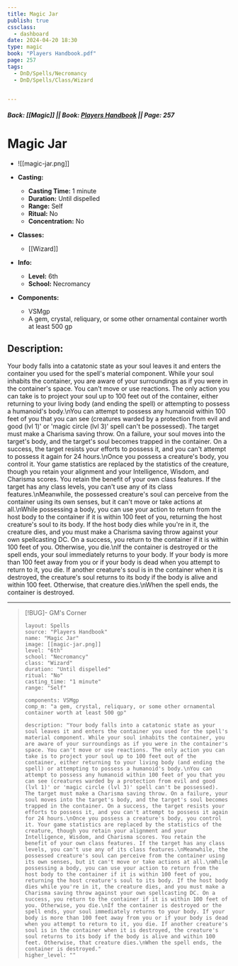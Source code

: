 ```yaml
---
title: Magic Jar
publish: true
cssclass:
  - dashboard
date: 2024-04-20 18:30
type: magic
book: "Players Handbook.pdf"
page: 257
tags:
  - DnD/Spells/Necromancy
  - DnD/Spells/Class/Wizard


---
```


##### Back: [[Magic]] || Book: [Players Handbook](https://drive.google.com/drive/folders/1O5bhpYizcIT5xxAoLOuzCRht_PVS7VSG?usp=sharing) || Page: 257

# Magic Jar
- ![[magic-jar.png]]
- **Casting:**
    - **Casting Time:** 1 minute
    - **Duration:** Until dispelled
    - **Range:** Self
    - **Ritual:** No
    - **Concentration:** No
- **Classes:**
    - [[Wizard]]

- **Info:**
    - **Level:** 6th
    - **School:** Necromancy
- **Components:**
    - VSMgp
    - A gem, crystal, reliquary, or some other ornamental container worth at least 500 gp

## Description:
Your body falls into a catatonic state as your soul leaves it and enters the container you used for the spell's material component. While your soul inhabits the container, you are aware of your surroundings as if you were in the container's space. You can't move or use reactions. The only action you can take is to project your soul up to 100 feet out of the container, either returning to your living body (and ending the spell) or attempting to possess a humanoid's body.\nYou can attempt to possess any humanoid within 100 feet of you that you can see (creatures warded by a protection from evil and good (lvl 1)' or 'magic circle (lvl 3)' spell can't be possessed). The target must make a Charisma saving throw. On a failure, your soul moves into the target's body, and the target's soul becomes trapped in the container. On a success, the target resists your efforts to possess it, and you can't attempt to possess it again for 24 hours.\nOnce you possess a creature's body, you control it. Your game statistics are replaced by the statistics of the creature, though you retain your alignment and your Intelligence, Wisdom, and Charisma scores. You retain the benefit of your own class features. If the target has any class levels, you can't use any of its class features.\nMeanwhile, the possessed creature's soul can perceive from the container using its own senses, but it can't move or take actions at all.\nWhile possessing a body, you can use your action to return from the host body to the container if it is within 100 feet of you, returning the host creature's soul to its body. If the host body dies while you're in it, the creature dies, and you must make a Charisma saving throw against your own spellcasting DC. On a success, you return to the container if it is within 100 feet of you. Otherwise, you die.\nIf the container is destroyed or the spell ends, your soul immediately returns to your body. If your body is more than 100 feet away from you or if your body is dead when you attempt to return to it, you die. If another creature's soul is in the container when it is destroyed, the creature's soul returns to its body if the body is alive and within 100 feet. Otherwise, that creature dies.\nWhen the spell ends, the container is destroyed.



---

> [!BUG]- GM's Corner
>
> ```statblock
> layout: Spells
> source: "Players Handbook"
> name: "Magic Jar"
> image: [[magic-jar.png]]
> level: "6th"
> school: "Necromancy"
> class: "Wizard"
> duration: "Until dispelled"
> ritual: "No"
> casting_time: "1 minute"
> range: "Self"
>
> components: VSMgp
> comp_m: "a gem, crystal, reliquary, or some other ornamental container worth at least 500 gp"
>
> description: "Your body falls into a catatonic state as your soul leaves it and enters the container you used for the spell's material component. While your soul inhabits the container, you are aware of your surroundings as if you were in the container's space. You can't move or use reactions. The only action you can take is to project your soul up to 100 feet out of the container, either returning to your living body (and ending the spell) or attempting to possess a humanoid's body.\nYou can attempt to possess any humanoid within 100 feet of you that you can see (creatures warded by a protection from evil and good (lvl 1)' or 'magic circle (lvl 3)' spell can't be possessed). The target must make a Charisma saving throw. On a failure, your soul moves into the target's body, and the target's soul becomes trapped in the container. On a success, the target resists your efforts to possess it, and you can't attempt to possess it again for 24 hours.\nOnce you possess a creature's body, you control it. Your game statistics are replaced by the statistics of the creature, though you retain your alignment and your Intelligence, Wisdom, and Charisma scores. You retain the benefit of your own class features. If the target has any class levels, you can't use any of its class features.\nMeanwhile, the possessed creature's soul can perceive from the container using its own senses, but it can't move or take actions at all.\nWhile possessing a body, you can use your action to return from the host body to the container if it is within 100 feet of you, returning the host creature's soul to its body. If the host body dies while you're in it, the creature dies, and you must make a Charisma saving throw against your own spellcasting DC. On a success, you return to the container if it is within 100 feet of you. Otherwise, you die.\nIf the container is destroyed or the spell ends, your soul immediately returns to your body. If your body is more than 100 feet away from you or if your body is dead when you attempt to return to it, you die. If another creature's soul is in the container when it is destroyed, the creature's soul returns to its body if the body is alive and within 100 feet. Otherwise, that creature dies.\nWhen the spell ends, the container is destroyed."
> higher_level: ""
> ```
